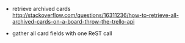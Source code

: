 
* retrieve archived cards
http://stackoverflow.com/questions/16311236/how-to-retrieve-all-archived-cards-on-a-board-throw-the-trello-api

* gather all card fields with one ReST call
